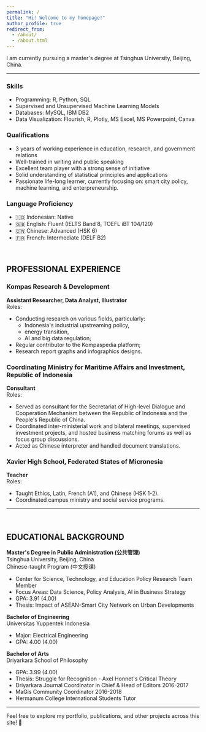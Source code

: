 ```yaml
---
permalink: /
title: "Hi! Welcome to my homepage!"
author_profile: true
redirect_from: 
  - /about/
  - /about.html
---
```


I am currently pursuing a master's degree at Tsinghua University, Beijing, China.

---
### Skills
- Programming: R, Python, SQL
- Supervised and Unsupervised Machine Learning Models
- Databases: MySQL, IBM DB2
- Data Visualization: Flourish, R, Plotly, MS Excel, MS Powerpoint, Canva 

### Qualifications
- 3 years of working experience in education, research, and government relations  
- Well-trained in writing and public speaking 
- Excellent team player with a strong sense of initiative   
- Solid understanding of statistical principles and applications
- Passionate life-long learner, currently focusing on: smart city policy, machine learning, and enterpreneurship. 

### Language Proficiency
- 🇮🇩 Indonesian: Native  
- 🇬🇧 English: Fluent (IELTS Band 8, TOEFL iBT 104/120)  
- 🇨🇳 Chinese: Advanced (HSK 6)  
- 🇫🇷 French: Intermediate (DELF B2)  

<br/>

## PROFESSIONAL EXPERIENCE

### Kompas Research & Development 
**Assistant Researcher, Data Analyst, Illustrator**<br/>
Roles:
- Conducting research on various fields, particularly:  
  - Indonesia's industrial upstreaming policy, <br/>
  - energy transition, <br/>
  - AI and big data regulation; <br/>
- Regular contributor to the Kompaspedia platform;  
- Research report graphs and infographics designs.

### Coordinating Ministry for Maritime Affairs and Investment, Republic of Indonesia 
**Consultant**<br/>
Roles:
- Served as consultant for the Secretariat of High-level Dialogue and Cooperation Mechanism between the Republic of Indonesia and the People's Republic of China.  
- Coordinated inter-ministerial work and bilateral meetings, supervised investment projects, and hosted business matching forums as well as focus group discussions.  
- Acted as Chinese interpreter and handled document translations.

### Xavier High School, Federated States of Micronesia
**Teacher** <br/>
Roles:
- Taught Ethics, Latin, French (A1), and Chinese (HSK 1-2).  
- Coordinated campus ministry and social service programs.

---
<br/>

## EDUCATIONAL BACKGROUND
**Master's Degree in Public Administration (公共管理)**<br/>
Tsinghua University, Beijing, China <br/>
Chinese-taught Program (中文授课) <br/>
- Center for Science, Technology, and Education Policy Research Team Member
- Focus Areas: Data Science, Policy Analysis, AI in Business Strategy
- GPA: 3.91 (4.00)
- Thesis: Impact of ASEAN-Smart City Network on Urban Developments

**Bachelor of Engineering** <br/> 
Universitas Yuppentek Indonesia <br/>
- Major: Electrical Engineering
- GPA: 4.00 (4.00)

**Bachelor of Arts**<br/>
Driyarkara School of Philosophy <br/>
- GPA: 3.99 (4.00)
- Thesis: Struggle for Recognition - Axel Honnet's Critical Theory
- Driyarkara Journal Coordinator in Chief & Head of Editors 2016-2017
- MaGis Community Coordinator 2016-2018 
- Hermanum College International Students Tutor

---

Feel free to explore my portfolio, publications, and other projects across this site! 🌟

